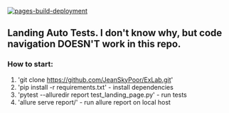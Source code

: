 [![pages-build-deployment](https://github.com/JeanSkyPoor/ExLab/actions/workflows/pages/pages-build-deployment/badge.svg?event=push)](https://github.com/JeanSkyPoor/ExLab/actions/workflows/pages/pages-build-deployment)

## Landing Auto Tests. I don't know why, but code navigation DOESN'T work in this repo.

### How to start:
1) 'git clone https://github.com/JeanSkyPoor/ExLab.git'
2) 'pip install -r requirements.txt' - install dependencies 
3) 'pytest --alluredir report test_landing_page.py' - run tests 
4) 'allure serve report/' - run allure report on local host